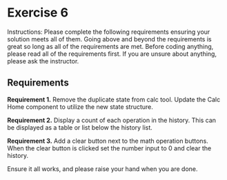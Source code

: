 # Exercise 6

Instructions: Please complete the following requirements ensuring your solution meets all of them. Going above and beyond the requirements is great so long as all of the requirements are met. Before coding anything, please read all of the requirements first. If you are unsure about anything, please ask the instructor.

## Requirements

**Requirement 1.** Remove the duplicate state from calc tool. Update the Calc Home component to utilize the new state structure.

**Requirement 2.** Display a count of each operation in the history. This can be displayed as a table or list below the history list.

**Requirement 3.** Add a clear button next to the math operation buttons. When the clear button is clicked set the number input to 0 and clear the history.


Ensure it all works, and please raise your hand when you are done.